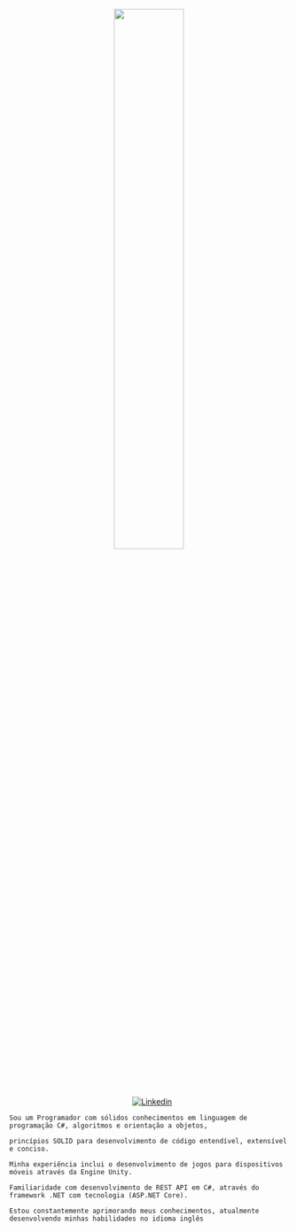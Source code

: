 <p align="center"><img width=50% src="https://media.giphy.com/media/IThjAlJnD9WNO/giphy.gif"></p>
 
 <p align="center">
    &nbsp;&nbsp;&nbsp;
    <a href="https://www.youtube.com/c/ÁreadaProgramação"><img alt="Linkedin" src="https://img.shields.io/youtube/channel/subscribers/UCXKSo8RSfVmrawXleZ-_arg?style=social"></a><a href="https://www.linkedin.com/in/alfredo1995/" target="_blank"></a>&nbsp;
</p>     
      
    Sou um Programador com sólidos conhecimentos em linguagem de programação C#, algoritmos e orientação a objetos, 
    
    princípios SOLID para desenvolvimento de código entendível, extensível e conciso. 

    Minha experiência inclui o desenvolvimento de jogos para dispositivos móveis através da Engine Unity. 

    Familiaridade com desenvolvimento de REST API em C#, através do framework .NET com tecnologia (ASP.NET Core).

    Estou constantemente aprimorando meus conhecimentos, atualmente desenvolvendo minhas habilidades no idioma inglês
